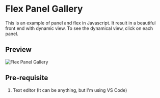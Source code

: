 # Flex Panel Gallery
This is an example of panel and flex in Javascript. It result in a beautiful front end with dynamic view. To see the dynamical view, click on each panel.

## Preview
![Flex Panel Gallery](https://gfycat.com/HomelyConsiderateHornedtoad)

## Pre-requisite
1. Text editor (It can be anything, but I'm using VS Code)
